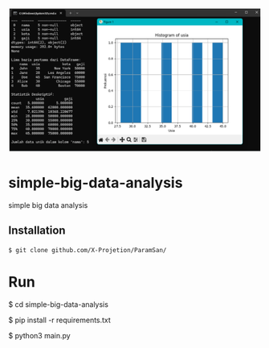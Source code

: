 <h1 align="center">
  <img src="big-data.png" alt="big-data-analysis" width="500px">
  <br>
</h1>

# simple-big-data-analysis
simple big data analysis

## Installation
```
$ git clone github.com/X-Projetion/ParamSan/
```

# Run

$ cd simple-big-data-analysis

$ pip install -r requirements.txt

$ python3 main.py
